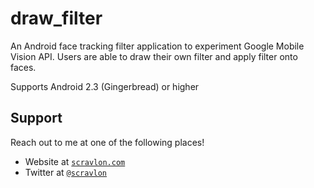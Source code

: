 # draw_filter
An Android face tracking filter application to experiment Google Mobile Vision API. Users are able to draw their own filter and apply filter onto faces.


Supports Android 2.3 (Gingerbread) or higher


## Support

Reach out to me at one of the following places!

- Website at <a href="http://scravlon.com" target="_blank">`scravlon.com`</a>
- Twitter at <a href="https://twitter.com/scravlon" target="_blank">`@scravlon`</a>
